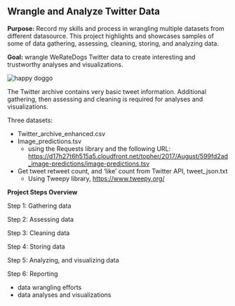  ## Wrangle and Analyze Twitter Data

 **Purpose:** Record my skills and process in wrangling multiple datasets from different datasource. This project highlights and showcases samples of some of data gathering, assessing, cleaning, storing, and analyzing data.
 
 **Goal:** wrangle WeRateDogs Twitter data to create interesting and trustworthy analyses and visualizations. 

 ![happy doggo](doggo,jpg "Happy ")
 
 The Twitter archive contains very basic tweet information. Additional gathering, then assessing and cleaning is required for analyses and visualizations.

Three datasets:

- Twitter_archive_enhanced.csv
- Image_predictions.tsv
    - using the Requests library and the following URL: https://d17h27t6h515a5.cloudfront.net/topher/2017/August/599fd2ad_image-predictions/image-predictions.tsv
- Get tweet retweet count, and ‘like’ count from Twitter API, tweet_json.txt
    - Using Tweepy library, https://www.tweepy.org/ 


**Project Steps Overview**

Step 1: Gathering data

Step 2: Assessing data

Step 3: Cleaning data

Step 4: Storing data

Step 5: Analyzing, and visualizing data

Step 6: Reporting
- data wrangling efforts
- data analyses and visualizations

